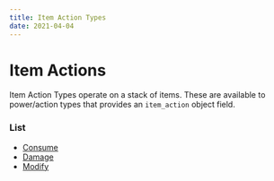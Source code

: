 ```yaml
---
title: Item Action Types
date: 2021-04-04
---
```


# Item Actions

Item Action Types operate on a stack of items. These are available to power/action types that provides an `item_action` object field.

### List

-   [Consume](item_action_types/consume.md)
-   [Damage](item_action_types/damage.md)
-   [Modify](item_action_types/modify.md)
